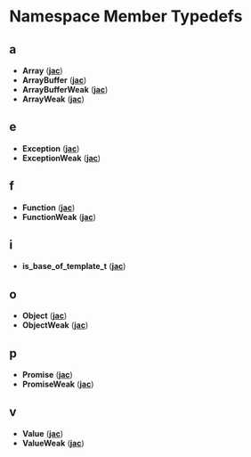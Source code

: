 
# Namespace Member Typedefs



## a

* **Array** ([**jac**](namespacejac.md))
* **ArrayBuffer** ([**jac**](namespacejac.md))
* **ArrayBufferWeak** ([**jac**](namespacejac.md))
* **ArrayWeak** ([**jac**](namespacejac.md))


## e

* **Exception** ([**jac**](namespacejac.md))
* **ExceptionWeak** ([**jac**](namespacejac.md))


## f

* **Function** ([**jac**](namespacejac.md))
* **FunctionWeak** ([**jac**](namespacejac.md))


## i

* **is\_base\_of\_template\_t** ([**jac**](namespacejac.md))


## o

* **Object** ([**jac**](namespacejac.md))
* **ObjectWeak** ([**jac**](namespacejac.md))


## p

* **Promise** ([**jac**](namespacejac.md))
* **PromiseWeak** ([**jac**](namespacejac.md))


## v

* **Value** ([**jac**](namespacejac.md))
* **ValueWeak** ([**jac**](namespacejac.md))




